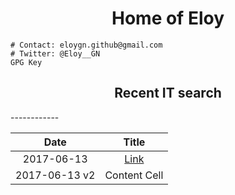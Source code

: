 <center><h1>Home of Eloy</h1></center>


	# Contact: eloygn.github@gmail.com
	# Twitter: @Eloy__GN
	GPG Key


<center><h2>Recent IT search</h2></center>
------------


| Date   | Title   |
| :-------------: | :-------------: |
| 2017-06-13    | <a href="https://eloygn.github.io/pages/2017-06-13-title.md"> Link </a>    |
| 2017-06-13 v2    | Content Cell    |


